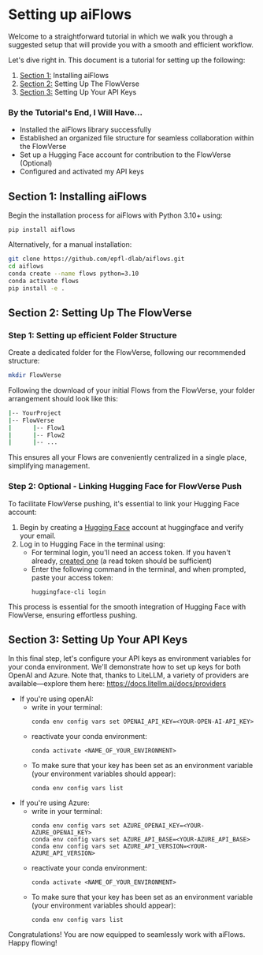 # Setting up aiFlows
Welcome to a straightforward tutorial in which we walk you through a suggested setup that will provide you with a smooth and efficient workflow.


Let's dive right in. This document is a tutorial for setting up the following:

1. [Section 1:](#section-1-installing-aiflows) Installing aiFlows
2. [Section 2:](#section-2-setting-up-the-flowverse) Setting Up The FlowVerse
3. [Section 3:](#section-3-setting-up-your-api-keys) Setting Up Your API Keys


### By the Tutorial's End, I Will Have...
* Installed the aiFlows library successfully
* Established an organized file structure for seamless collaboration within the FlowVerse
* Set up a Hugging Face account for contribution to the FlowVerse (Optional)
* Configured and activated my API keys

## Section 1: Installing aiFlows
Begin the installation process for aiFlows with Python 3.10+ using:
```basha
pip install aiflows
```
Alternatively, for a manual installation:

```bash
git clone https://github.com/epfl-dlab/aiflows.git
cd aiflows
conda create --name flows python=3.10
conda activate flows
pip install -e .
```

## Section 2: Setting Up The FlowVerse

### Step 1: Setting up efficient Folder Structure
Create a dedicated folder for the FlowVerse, following our recommended structure:
```bash
mkdir FlowVerse
```
Following the download of your initial Flows from the FlowVerse, your folder arrangement should look like this:
```bash
|-- YourProject
|-- FlowVerse
|      |-- Flow1
|      |-- Flow2
|      |-- ...
```
This ensures all your Flows are conveniently centralized in a single place, simplifying management.

### Step 2: Optional - Linking Hugging Face for FlowVerse Push

To facilitate FlowVerse pushing, it's essential to link your Hugging Face account:
1. Begin by creating a [Hugging Face](https://huggingface.co/join) account at huggingface and verify your email.
2. Log in to Hugging Face in the terminal using:
    * For terminal login, you'll need an access token. If you haven't already, [created one](https://huggingface.co/settings/tokens) (a read token should be sufficient)
    * Enter the following command in the terminal, and when prompted, paste your access token:
        ```
        huggingface-cli login
        ```

This process is essential for the smooth integration of Hugging Face with FlowVerse, ensuring effortless pushing.

## Section 3: Setting Up Your API Keys

In this final step, let's configure your API keys as environment variables for your conda environment. We'll demonstrate how to set up keys for both OpenAI and Azure. Note that, thanks to LiteLLM, a variety of providers are available—explore them here: https://docs.litellm.ai/docs/providers

* If you're using openAI:
    * write in your terminal:
        ```
        conda env config vars set OPENAI_API_KEY=<YOUR-OPEN-AI-API_KEY>
        ```
    * reactivate your conda environment:
        ```
        conda activate <NAME_OF_YOUR_ENVIRONMENT>
        ```
    * To make sure that your key has been set as an environment variable (your environment variables should appear):
        ```
        conda env config vars list
        ```
* If you're using Azure:
    * write in your terminal:
        ```
        conda env config vars set AZURE_OPENAI_KEY=<YOUR-AZURE_OPENAI_KEY>
        conda env config vars set AZURE_API_BASE=<YOUR-AZURE_API_BASE>
        conda env config vars set AZURE_API_VERSION=<YOUR-AZURE_API_VERSION>
        ```
    * reactivate your conda environment:
        ```
        conda activate <NAME_OF_YOUR_ENVIRONMENT>
        ```
    * To make sure that your key has been set as an environment variable (your environment variables should appear):
        ```
        conda env config vars list
        ```

Congratulations! You are now equipped to seamlessly work with aiFlows. Happy flowing!
